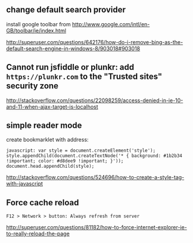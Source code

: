 ## change default search provider

install google toolbar from http://www.google.com/intl/en-GB/toolbar/ie/index.html

http://superuser.com/questions/642176/how-do-i-remove-bing-as-the-default-search-engine-in-windows-8/903018#903018

## Cannot run jsfiddle or plunkr: add `https://plunkr.com` to the "Trusted sites" security zone

http://stackoverflow.com/questions/22098259/access-denied-in-ie-10-and-11-when-ajax-target-is-localhost

## simple reader mode

create bookmarklet with address:

`javascript: var style = document.createElement('style'); style.appendChild(document.createTextNode('* { background: #1b2b34 !important; color: #d8dee9 !important; }')); document.head.appendChild(style);`

http://stackoverflow.com/questions/524696/how-to-create-a-style-tag-with-javascript

## Force cache reload

`F12 > Network > button: Always refresh from server`

http://superuser.com/questions/81182/how-to-force-internet-explorer-ie-to-really-reload-the-page
